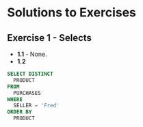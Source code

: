 # Solutions to Exercises

## Exercise 1 - Selects
 
- **1.1** - None.
- **1.2** 
```sql
SELECT DISTINCT
  PRODUCT
FROM
  PURCHASES
WHERE
  SELLER = 'Fred'
ORDER BY
  PRODUCT
```
